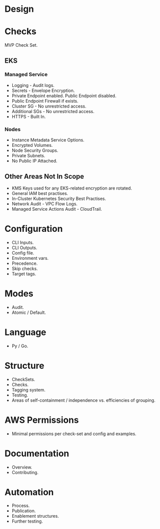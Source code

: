 # Design

# Checks
MVP Check Set.

## EKS

### Managed Service
* Logging - Audit logs.
* Secrets - Envelope Encryption.
* Private Endpoint enabled. Public Endpoint disabled.
* Public Endpoint Firewall if exists.
* Cluster SG - No unrestricted access.
* Additional SGs - No unrestricted access.
* HTTPS - Built In.

### Nodes
* Instance Metadata Service Options.
* Encrypted Volumes.
* Node Security Groups.
* Private Subnets.
* No Public IP Attached.

## Other Areas Not In Scope
* KMS Keys used for any EKS-related encryption are rotated.
* General IAM best practises.
* In-Cluster Kubernetes Security Best Practises.
* Network Audit - VPC Flow Logs.
* Managed Service Actions Audit - CloudTrail.

# Configuration
* CLI Inputs.
* CLI Outputs.
* Config file.
* Environment vars.
* Precedence.
* Skip checks.
* Target tags.

# Modes
* Audit.
* Atomic / Default.

# Language
* Py / Go.

# Structure
* CheckSets.
* Checks.
* Tagging system.
* Testing.
* Areas of self-containment / independence vs. efficiencies of grouping.

# AWS Permissions
* Minimal permissions per check-set and config and examples.

# Documentation
* Overview.
* Contributing.

# Automation
* Process.
* Publication.
* Enablement structures.
* Further testing.

